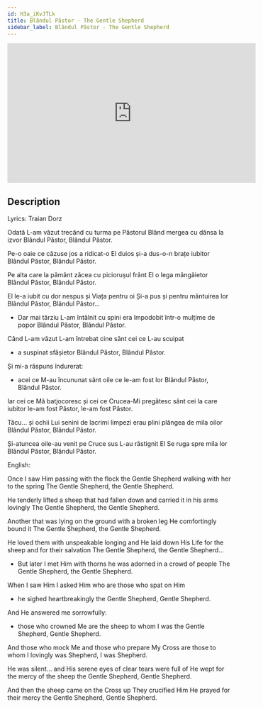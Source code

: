 ```yaml
---
id: H3a_iKvJTLk
title: Blândul Păstor - The Gentle Shepherd
sidebar_label: Blândul Păstor - The Gentle Shepherd
---
```


<iframe
  width="560"
  height="315"
  src="https://www.youtube.com/embed/H3a_iKvJTLk"
  title="YouTube video player"
  frameborder="0"
  allow="accelerometer; autoplay; clipboard-write; encrypted-media; gyroscope; picture-in-picture; web-share"
  referrerpolicy="strict-origin-when-cross-origin"
  allowfullscreen
></iframe>

## Description

Lyrics: Traian Dorz

Odată L-am văzut trecând
cu turma pe Păstorul Blând
mergea cu dânsa la izvor
Blândul Păstor, Blândul Păstor.

Pe-o oaie ce căzuse jos
a ridicat-o El duios
și-a dus-o-n brațe iubitor
Blândul Păstor, Blândul Păstor.

Pe alta care la pământ
zăcea cu piciorușul frânt
El o lega mângâietor
Blândul Păstor, Blândul Păstor.

El le-a iubit cu dor nespus
și Viața pentru oi Și-a pus
și pentru mântuirea lor
Blândul Păstor, Blândul Păstor...

- Dar mai târziu L-am întâlnit
cu spini era împodobit
într-o mulțime de popor
Blândul Păstor, Blândul Păstor.

Când L-am văzut L-am întrebat
cine sânt cei ce L-au scuipat
- a suspinat sfâșietor
Blândul Păstor, Blândul Păstor.

Și mi-a răspuns îndurerat:
- acei ce M-au încununat
sânt oile ce le-am fost lor
Blândul Păstor, Blândul Păstor.

Iar cei ce Mă batjocoresc
și cei ce Crucea-Mi pregătesc
sânt cei la care iubitor
le-am fost Păstor, le-am fost Păstor.

Tăcu... și ochii Lui senini
de lacrimi limpezi erau plini
plângea de mila oilor
Blândul Păstor, Blândul Păstor.

Și-atuncea oile-au venit
pe Cruce sus L-au răstignit
El Se ruga spre mila lor
Blândul Păstor, Blândul Păstor.

English:

Once I saw Him passing
with the flock the Gentle Shepherd
walking with her to the spring
The Gentle Shepherd, the Gentle Shepherd.

He tenderly lifted a sheep that had fallen down
and carried it in his arms lovingly
The Gentle Shepherd, the Gentle Shepherd.

Another that was lying on the ground
with a broken leg
He comfortingly bound it
The Gentle Shepherd, the Gentle Shepherd.

He loved them with unspeakable longing
and He laid down His Life for the sheep
and for their salvation
The Gentle Shepherd, the Gentle Shepherd...

- But later I met Him
with thorns he was adorned
in a crowd of people
The Gentle Shepherd, the Gentle Shepherd.

When I saw Him I asked Him
who are those who spat on Him
- he sighed heartbreakingly
the Gentle Shepherd, Gentle Shepherd.

And He answered me sorrowfully:
- those who crowned Me
are the sheep to whom I was
the Gentle Shepherd, Gentle Shepherd.

And those who mock Me
and those who prepare My Cross
are those to whom I lovingly
was Shepherd, I was Shepherd.

He was silent... and His serene eyes
of clear tears were full
of He wept for the mercy of the sheep
the Gentle Shepherd, Gentle Shepherd.

And then the sheep came
on the Cross up They crucified Him
He prayed for their mercy
the Gentle Shepherd, Gentle Shepherd.
